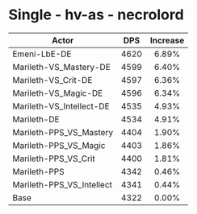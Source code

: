 # Single - hv-as - necrolord
| Actor | DPS | Increase |
|---|:---:|:---:|
|Emeni-LbE-DE|4620|6.89%|
|Marileth-VS_Mastery-DE|4599|6.40%|
|Marileth-VS_Crit-DE|4597|6.36%|
|Marileth-VS_Magic-DE|4596|6.34%|
|Marileth-VS_Intellect-DE|4535|4.93%|
|Marileth-DE|4534|4.91%|
|Marileth-PPS_VS_Mastery|4404|1.90%|
|Marileth-PPS_VS_Magic|4403|1.86%|
|Marileth-PPS_VS_Crit|4400|1.81%|
|Marileth-PPS|4342|0.46%|
|Marileth-PPS_VS_Intellect|4341|0.44%|
|Base|4322|0.00%|
